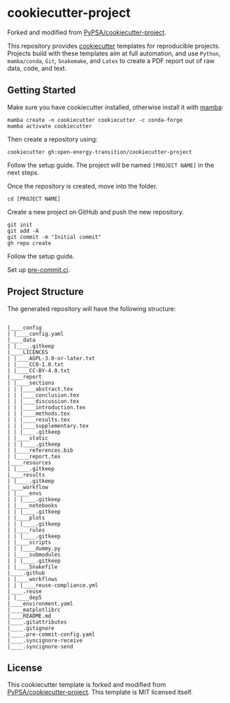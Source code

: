 # cookiecutter-project

Forked and modified from [PyPSA/cookiecutter-project](https://github.com/PyPSA/cookiecutter-project).

This repository provides [cookiecutter](http://cookiecutter.readthedocs.io) templates for reproducible projects.
Projects build with these templates aim at full automation, and use `Python`, `mamba/conda`, `Git`, `Snakemake`, and `Latex` to create a PDF report out of raw data, code, and text. 

## Getting Started

Make sure you have cookiecutter installed, otherwise install it with [mamba](https://mamba.readthedocs.io/en/latest/):

    mamba create -n cookiecutter cookiecutter -c conda-forge
    mamba activate cookiecutter

Then create a repository using:

    cookiecutter gh:open-energy-transition/cookiecutter-project

Follow the setup guide. The project will be named `[PROJECT NAME]` in the next steps.

Once the repository is created, move into the folder.

    cd [PROJECT NAME]

Create a new project on GitHub and push the new repository.

    git init
    git add -A
    git commit -m "Initial commit"
    gh repo create

Follow the setup guide.

Set up [pre-commit.ci](https://pre-commit.ci/).

## Project Structure

The generated repository will have the following structure:

```

|____config
| |____config.yaml
|____data
| |____.gitkeep
|____LICENCES
| |____AGPL-3.0-or-later.txt
| |____CC0-1.0.txt
| |____CC-BY-4.0.txt
|____report
| |____sections
| | |____abstract.tex
| | |____conclusion.tex
| | |____discussion.tex
| | |____introduction.tex
| | |____methods.tex
| | |____results.tex
| | |____supplementary.tex
| | |____.gitkeep
| |____static
| | |____.gitkeep
| |____references.bib
| |____report.tex
|____resources
| |____.gitkeep
|____results
| |____.gitkeep
|____workflow
| |____envs
| | |____.gitkeep
| |____notebooks
| | |____.gitkeep
| |____plots
| | |____.gitkeep
| |____rules
| | |____.gitkeep
| |____scripts
| | |____dummy.py
| |____submodules
| | |____.gitkeep
| |____Snakefile
|____.github
| |____workflows
| | |____reuse-compliance.yml
|____.reuse
| |____dep5
|____environment.yaml
|____matplotlibrc
|____README.md
|____.gitattributes
|____.gitignore
|____.pre-commit-config.yaml
|____.syncignore-receive
|____.syncignore-send

```

## License

This cookiecutter template is forked and modified from [PyPSA/cookiecutter-project](https://github.com/PyPSA/cookiecutter-project). This template is MIT licensed itself.
